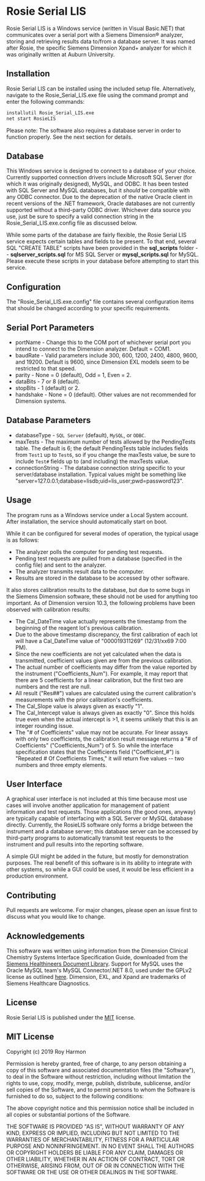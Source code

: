 # Rosie Serial LIS

Rosie Serial LIS is a Windows service (written in Visual Basic.NET) that communicates over a serial port with a Siemens Dimension® analyzer, storing and retrieving results data to/from a database server. It was named after Rosie, the specific Siemens Dimension Xpand+ analyzer for which it was originally written at Auburn University.

## Installation

Rosie Serial LIS can be installed using the included setup file. Alternatively, navigate to the Rosie_Serial_LIS.exe file using the command prompt and enter the following commands:

```bash
installutil Rosie_Serial_LIS.exe
net start RosieLIS
```

Please note: The software also requires a database server in order to function properly. See the next section for details.

## Database

This Windows service is designed to connect to a database of your choice. Currently supported connection drivers include Microsoft SQL Server (for which it was originally designed), MySQL, and ODBC. It has been tested with SQL Server and MySQL databases, but it *should* be compatible with any ODBC connector. Due to the deprecation of the native Oracle client in recent versions of the .NET framework, Oracle databases are not currently supported without a third-party ODBC driver.
Whichever data source you use, just be sure to specify a valid connection string in the Rosie_Serial_LIS.exe.config file as discussed below.

While some parts of the database are fairly flexible, the Rosie Serial LIS service expects certain tables and fields to be present. To that end, several SQL "CREATE TABLE" scripts have been provided in the **sql_scripts** folder -- **sqlserver_scripts.sql** for MS SQL Server or **mysql_scripts.sql** for MySQL. Please execute these scripts in your database before attempting to start this service.

## Configuration

The "Rosie_Serial_LIS.exe.config" file contains several configuration items that should be changed according to your specific requirements. 

Serial Port Parameters
---
* portName - Change this to the COM port of whichever serial port you intend to connect to the Dimension analyzer. Default = COM1.
* baudRate - Valid parameters include 300, 600, 1200, 2400, 4800, 9600, and 19200. Default is 9600, since Dimension EXL models seem to be restricted to that speed.
* parity - None = 0 (default), Odd = 1, Even = 2.
* dataBits - 7 or 8 (default).
* stopBits - 1 (default) or 2.
* handshake - None = 0 (default). Other values are not recommended for Dimension systems.

Database Parameters
---
* databaseType - `SQL Server` (default), `MySQL`, or `ODBC`.
* maxTests - The maximum number of tests allowed by the PendingTests table. The default is 6; the default PendingTests table includes fields from `Test1` up to `Test6`, so if you change the maxTests value, be sure to include `Test#` fields up to (and including) the maxTests value.
* connectionString - The database connection string specific to your server/database installation. Typical values might be something like "server=127.0.0.1;database=lisdb;uid=lis_user;pwd=password123".

## Usage

The program runs as a Windows service under a Local System account. After installation, the service should automatically start on boot.

While it can be configured for several modes of operation, the typical usage is as follows: 
* The analyzer polls the computer for pending test requests.
* Pending test requests are pulled from a database (specified in the config file) and sent to the analyzer.
* The analyzer transmits result data to the computer.
* Results are stored in the database to be accessed by other software.

It also stores calibration results to the database, but due to some bugs in the Siemens Dimension software, these should not be used for anything too important. As of Dimension version 10.3, the following problems have been observed with calibration results:
* The Cal_DateTime value actually represents the timestamp from the beginning of the reagent lot's previous calibration.
* Due to the above timestamp discrepancy, the first calibration of each lot will have a Cal_DateTime value of "000019311269" (12/31/xx69 7:00 PM).
* Since the new coefficients are not yet calculated when the data is transmitted, coefficient values given are from the previous calibration.
* The actual number of coefficients may differ from the value reported by the instrument ("Coefficients_Num"). For example, it may report that there are 5 coefficients for a linear calibration, but the first two are numbers and the rest are null.
* All result ("Res##") values are calculated using the current calibration's measurements with the prior calibration's coefficients.
* The Cal_Slope value is always given as exactly "1".
* The Cal_Intercept value is always given as exactly "0". Since this holds true even when the actual intercept is >1, it seems unlikely that this is an integer rounding issue.
* The "# of Coefficients" value may not be accurate. For linear assays with only two coefficients, the calibration result message returns a "# of Coefficients" ("Coefficients_Num") of 5. So while the interface specification states that the Coefficients field ("Coefficient_#") is "Repeated # Of Coefficients Times," it will return five values -- two numbers and three empty elements.

## User Interface

A graphical user interface is not included at this time because most use cases will involve another application for management of patient information and test requests. Those applications (the good ones, anyway) are typically capable of interfacing with a SQL Server or MySQL database directly. Currently, the RosieLIS software only forms a bridge between the instrument and a database server; this database server can be accessed by third-party programs to automatically transmit test requests to the instrument and pull results into the reporting software.

A simple GUI might be added in the future, but mostly for demonstration purposes. The real benefit of this software is in its ability to integrate with other systems, so while a GUI could be used, it would be less efficient in a production environment.

## Contributing

Pull requests are welcome. For major changes, please open an issue first to discuss what you would like to change.

## Acknowledgements

This software was written using information from the Dimension Clinical Chemistry Systems Interface Specification Guide, downloaded from the [Siemens Healthineers Document Library](https://doclib.siemens-healthineers.com/document/600706). 
Support for MySQL uses the Oracle MySQL team's MySQL Connector/.NET 8.0, used under the GPLv2 license as outlined [here](https://downloads.mysql.com/docs/licenses/connector-net-8.0-gpl-en.pdf).
Dimension, EXL, and Xpand are trademarks of Siemens Healthcare Diagnostics.

## License

Rosie Serial LIS is published under the [MIT](https://choosealicense.com/licenses/mit/) license.

MIT License
---

Copyright (c) 2019 Roy Harmon

Permission is hereby granted, free of charge, to any person obtaining a copy
of this software and associated documentation files (the "Software"), to deal
in the Software without restriction, including without limitation the rights
to use, copy, modify, merge, publish, distribute, sublicense, and/or sell
copies of the Software, and to permit persons to whom the Software is
furnished to do so, subject to the following conditions:

The above copyright notice and this permission notice shall be included in all
copies or substantial portions of the Software.

THE SOFTWARE IS PROVIDED "AS IS", WITHOUT WARRANTY OF ANY KIND, EXPRESS OR
IMPLIED, INCLUDING BUT NOT LIMITED TO THE WARRANTIES OF MERCHANTABILITY,
FITNESS FOR A PARTICULAR PURPOSE AND NONINFRINGEMENT. IN NO EVENT SHALL THE
AUTHORS OR COPYRIGHT HOLDERS BE LIABLE FOR ANY CLAIM, DAMAGES OR OTHER
LIABILITY, WHETHER IN AN ACTION OF CONTRACT, TORT OR OTHERWISE, ARISING FROM,
OUT OF OR IN CONNECTION WITH THE SOFTWARE OR THE USE OR OTHER DEALINGS IN THE
SOFTWARE.
